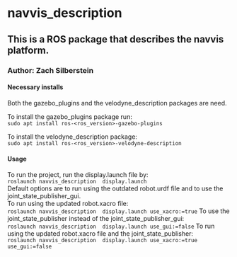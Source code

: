 # navvis_description

## This is a ROS package that describes the navvis platform.
### Author: Zach Silberstein

#### Necessary installs

Both the gazebo_plugins and the velodyne_description packages are need.  

To install the gazebo_plugins package run:  
     `sudo apt install ros-<ros_version>-gazebo-plugins`

To install the velodyne_description package:  
    `sudo apt install ros-<ros_version>-velodyne-description`

#### Usage
To run the project, run the display.launch file by:  
    `roslaunch navvis_description  display.launch`  
Default options are to run using the outdated robot.urdf file and to use the joint_state_publisher_gui.  
To run using the updated robot.xacro file:  
    `roslaunch navvis_description  display.launch use_xacro:=true`
To use the joint_state_publisher instead of the joint_state_publisher_gui:  
    `roslaunch navvis_description  display.launch use_gui:=false`
To run using the updated robot.xacro file and the joint_state_publisher:  
`roslaunch navvis_description  display.launch use_xacro:=true use_gui:=false`